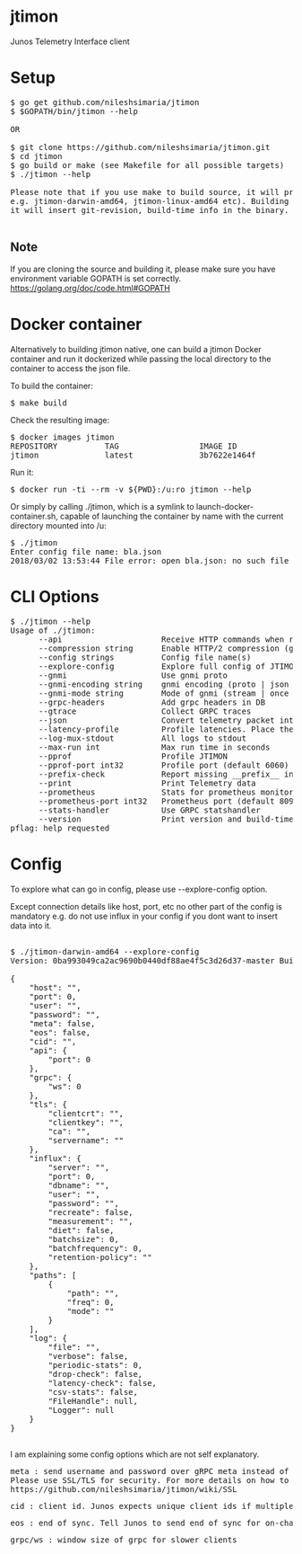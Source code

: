 # jtimon
Junos Telemetry Interface client

# Setup
<pre>
$ go get github.com/nileshsimaria/jtimon
$ $GOPATH/bin/jtimon --help

OR

$ git clone https://github.com/nileshsimaria/jtimon.git
$ cd jtimon
$ go build or make (see Makefile for all possible targets)
$ ./jtimon --help 

Please note that if you use make to build source, it will produce binary with GOOS and GOARCH names 
e.g. jtimon-darwin-amd64, jtimon-linux-amd64 etc). Building the source using make is recommended as 
it will insert git-revision, build-time info in the binary.

</pre>

## Note
If you are cloning the source and building it, please make sure you have environment variable GOPATH is set correctly. 
https://golang.org/doc/code.html#GOPATH

# Docker container

Alternatively to building jtimon native, one can build a jtimon Docker container and
run it dockerized while passing the local directory to the container to access the 
json file.

To build the container:

<pre>
$ make build
</pre>

Check the resulting image:

<pre>
$ docker images jtimon
REPOSITORY          TAG                 IMAGE ID            CREATED             SIZE
jtimon              latest              3b7622e1464f        6 minutes ago       174MB
</pre>

Run it:

<pre>
$ docker run -ti --rm -v ${PWD}:/u:ro jtimon --help
</pre>

Or simply by calling ./jtimon, which is a symlink to launch-docker-container.sh, capable of launching the container by name with the current directory mounted into /u:

<pre>
$ ./jtimon
Enter config file name: bla.json
2018/03/02 13:53:44 File error: open bla.json: no such file or directory
</pre>

# CLI Options

<pre>
$ ./jtimon --help
Usage of ./jtimon:
      --api                     Receive HTTP commands when running
      --compression string      Enable HTTP/2 compression (gzip, deflate)
      --config strings          Config file name(s)
      --explore-config          Explore full config of JTIMON and exit
      --gnmi                    Use gnmi proto
      --gnmi-encoding string    gnmi encoding (proto | json | bytes | ascii | ietf-json (default "proto")
      --gnmi-mode string        Mode of gnmi (stream | once | poll (default "stream")
      --grpc-headers            Add grpc headers in DB
      --gtrace                  Collect GRPC traces
      --json                    Convert telemetry packet into JSON
      --latency-profile         Profile latencies. Place them in TSDB
      --log-mux-stdout          All logs to stdout
      --max-run int             Max run time in seconds
      --pprof                   Profile JTIMON
      --pprof-port int32        Profile port (default 6060)
      --prefix-check            Report missing __prefix__ in telemetry packet
      --print                   Print Telemetry data
      --prometheus              Stats for prometheus monitoring system
      --prometheus-port int32   Prometheus port (default 8090)
      --stats-handler           Use GRPC statshandler
      --version                 Print version and build-time of the binary and exit
pflag: help requested
</pre>

# Config

To explore what can go in config, please use --explore-config option. 

Except connection details like host, port, etc no other part of the config is mandatory e.g. do not 
use influx in your config if you dont want to insert data into it. 

<pre>

$ ./jtimon-darwin-amd64 --explore-config
Version: 0ba993049ca2ac9690b0440df88ae4f5c3d26d37-master BuildTime 2018-05-23T23:47:27-0700

{
    "host": "",
    "port": 0,
    "user": "",
    "password": "",
    "meta": false,
    "eos": false,
    "cid": "",
    "api": {
        "port": 0
    },
    "grpc": {
        "ws": 0
    },
    "tls": {
        "clientcrt": "",
        "clientkey": "",
        "ca": "",
        "servername": ""
    },
    "influx": {
        "server": "",
        "port": 0,
        "dbname": "",
        "user": "",
        "password": "",
        "recreate": false,
        "measurement": "",
        "diet": false,
        "batchsize": 0,
        "batchfrequency": 0,
        "retention-policy": ""
    },
    "paths": [
        {
            "path": "",
            "freq": 0,
            "mode": ""
        }
    ],
    "log": {
        "file": "",
        "verbose": false,
        "periodic-stats": 0,
        "drop-check": false,
        "latency-check": false,
        "csv-stats": false,
        "FileHandle": null,
        "Logger": null
    }
}

</pre>

I am explaining some config options which are not self explanatory.
<pre>
meta : send username and password over gRPC meta instead of invoking LoginCheck() RPC for authentication. 
Please use SSL/TLS for security. For more details on how to use SSL/TLS, please refer wiki
https://github.com/nileshsimaria/jtimon/wiki/SSL
</pre>

<pre>
cid : client id. Junos expects unique client ids if multiple clients are subscribing to telemetry streams.
</pre>

<pre>
eos : end of sync. Tell Junos to send end of sync for on-change subscriptions.
</pre>

<pre>
grpc/ws : window size of grpc for slower clients
</pre>
